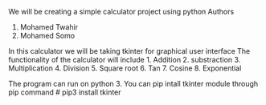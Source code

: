 We will be creating a simple calculator project using python
Authors 
 1. Mohamed Twahir 
 2. Mohamed Somo

In this calculator we will be taking tkinter for graphical user interface
The functionality of the calculator will include
    1. Addition
    2. substraction
    3. Multiplication
    4. Division
    5. Square root
    6. Tan
    7. Cosine
    8. Exponential

The program can run on python 3. You can pip intall tkinter module through pip command # pip3 install tkinter

